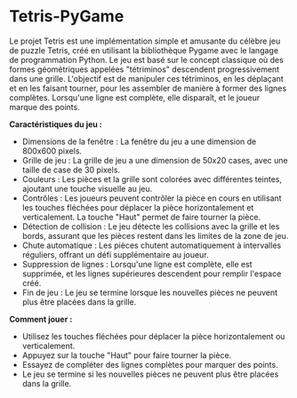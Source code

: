 # Tetris-PyGame

Le projet Tetris est une implémentation simple et amusante du célèbre jeu de puzzle Tetris, créé en utilisant la bibliothèque Pygame avec le langage de programmation Python. Le jeu est basé sur le concept classique où des formes géométriques appelées "tétriminos" descendent progressivement dans une grille. L'objectif est de manipuler ces tétriminos, en les déplaçant et en les faisant tourner, pour les assembler de manière à former des lignes complètes. Lorsqu'une ligne est complète, elle disparaît, et le joueur marque des points.

**Caractéristiques du jeu :**

 * Dimensions de la fenêtre : La fenêtre du jeu a une dimension de 800x600 pixels.
 * Grille de jeu : La grille de jeu a une dimension de 50x20 cases, avec une taille de case de 30 pixels.
 * Couleurs : Les pièces et la grille sont colorées avec différentes teintes, ajoutant une touche visuelle au jeu.
 * Contrôles : Les joueurs peuvent contrôler la pièce en cours en utilisant les touches fléchées pour déplacer la pièce horizontalement et verticalement. La touche "Haut" permet de faire tourner la pièce.
 * Détection de collision : Le jeu détecte les collisions avec la grille et les bords, assurant que les pièces restent dans les limites de la zone de jeu.
 * Chute automatique : Les pièces chutent automatiquement à intervalles réguliers, offrant un défi supplémentaire au joueur.
 * Suppression de lignes : Lorsqu'une ligne est complète, elle est supprimée, et les lignes supérieures descendent pour remplir l'espace créé.
 * Fin de jeu : Le jeu se termine lorsque les nouvelles pièces ne peuvent plus être placées dans la grille.
 
 **Comment jouer :**

 * Utilisez les touches fléchées pour déplacer la pièce horizontalement ou verticalement.
 * Appuyez sur la touche "Haut" pour faire tourner la pièce.
 * Essayez de compléter des lignes complètes pour marquer des points.
 * Le jeu se termine si les nouvelles pièces ne peuvent plus être placées dans la grille.
